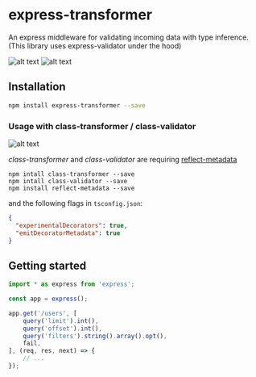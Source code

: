 # express-transformer
An express middleware for validating incoming data with type inference.
(This library uses express-validator under the hood)

![alt text](https://github.com/RobinBuschmann/express-transformer/tree/master/demos/et-demo-1.gif)
![alt text](https://github.com/RobinBuschmann/express-transformer/tree/master/demos/et-demo-2.gif)

## Installation
```bash
npm install express-transformer --save
```

### Usage with class-transformer / class-validator

![alt text](https://github.com/RobinBuschmann/express-transformer/tree/master/demos/et-demo-3.gif)

*class-transformer* and *class-validator* are requiring [reflect-metadata](https://www.npmjs.com/package/reflect-metadata)
```
npm intall class-transformer --save
npm intall class-validator --save
npm install reflect-metadata --save
```
and the following flags in `tsconfig.json`:
```json
{
  "experimentalDecorators": true,
  "emitDecoratorMetadata": true
}
```

## Getting started
```typescript
import * as express from 'express';

const app = express();

app.get('/users', [
    query('limit').int(),
    query('offset').int(),
    query('filters').string().array().opt(),
    fail,
], (req, res, next) => {
    // ...
});
```
